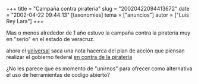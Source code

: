 +++
title = "Campaña contra piratería"
slug = "20020422094413672"
date = "2002-04-22 09:44:13"
[taxonomies]
tema = ["anuncios"]
autor = ["Luis Rey Lara"]
+++

  

Mas o menos alrededor de 1 año estuvo la campaña contra la piratería muy
en "serio" en el estado de veracruz.  

ahora el [universal](http://www.eluniversal.com.mx) saca una nota
hacerca del plan de acción que piensan realizar el gobierno federal [en
contra de la
piratería](http://www.eluniversal.com.mx/pls/impreso/noticia_supl.html?id_articulo=4728&tabla=articulos)  

¿No les parece que es momento de "unirnos" para ofrecer como alternativa
el uso de herramientas de codigo abierto?

